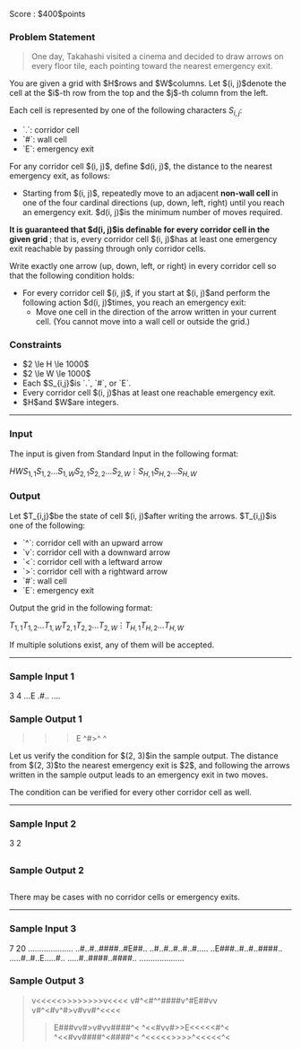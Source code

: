 
<div>

<span>

<span>

<p>
Score : $400$points
</p>

<div>

<section>

### **Problem Statement**

<blockquote>

<p>
One day, Takahashi visited a cinema and decided to draw arrows on every floor tile, each pointing toward the nearest emergency exit.
</p>

</blockquote>

<p>
You are given a grid with $H$rows and $W$columns. Let $(i, j)$denote the cell at the $i$-th row from the top and the $j$-th column from the left.

Each cell is represented by one of the following characters $S_{i,j}$:
</p>

<ul>

<li>
`.`: corridor cell
</li>

<li>
`#`: wall cell
</li>

<li>
`E`: emergency exit
</li>

</ul>

<p>
For any corridor cell $(i, j)$, define $d(i, j)$, the distance to the nearest emergency exit, as follows:
</p>

<ul>

<li>
Starting from $(i, j)$, repeatedly move to an adjacent 
<strong>
non-wall cell
</strong>
in one of the four cardinal directions (up, down, left, right) until you reach an emergency exit. $d(i, j)$is the minimum number of moves required.
</li>

</ul>

<p>

<strong>
It is guaranteed that $d(i, j)$is definable for every corridor cell in the given grid
</strong>
; that is, every corridor cell $(i, j)$has at least one emergency exit reachable by passing through only corridor cells.
</p>

<p>
Write exactly one arrow (up, down, left, or right) in every corridor cell so that the following condition holds:
</p>

<ul>

<li>
For every corridor cell $(i, j)$, if you start at $(i, j)$and perform the following action $d(i, j)$times, you reach an emergency exit:
<ul>

<li>
Move one cell in the direction of the arrow written in your current cell. (You cannot move into a wall cell or outside the grid.)
</li>

</ul>

</li>

</ul>

</section>

</div>

<div>

<section>

### **Constraints**

<ul>

<li>
$2 \le H \le 1000$
</li>

<li>
$2 \le W \le 1000$
</li>

<li>
Each $S_{i,j}$is `.`, `#`, or `E`.
</li>

<li>
Every corridor cell $(i, j)$has at least one reachable emergency exit.
</li>

<li>
$H$and $W$are integers.
</li>

</ul>

</section>

</div>

---

<div>

<div>

<section>

### **Input**

<p>
The input is given from Standard Input in the following format:
</p>

<div>

$H$$W$$S_{1,1}S_{1,2}\dots S_{1,W}$$S_{2,1}S_{2,2}\dots S_{2,W}$$\vdots$$S_{H,1}S_{H,2}\dots S_{H,W}$
</div>

</section>

</div>

<div>

<section>

### **Output**

<p>
Let $T_{i,j}$be the state of cell $(i, j)$after writing the arrows.
$T_{i,j}$is one of the following:
</p>

<ul>

<li>
`^`: corridor cell with an upward arrow
</li>

<li>
`v`: corridor cell with a downward arrow
</li>

<li>
`<`: corridor cell with a leftward arrow
</li>

<li>
`>`: corridor cell with a rightward arrow
</li>

<li>
`#`: wall cell
</li>

<li>
`E`: emergency exit
</li>

</ul>

<p>
Output the grid in the following format:
</p>

<div>

$T_{1,1}T_{1,2}\dots T_{1,W}$$T_{2,1}T_{2,2}\dots T_{2,W}$$\vdots$$T_{H,1}T_{H,2}\dots T_{H,W}$
</div>

<p>
If multiple solutions exist, any of them will be accepted.
</p>

</section>

</div>

</div>

---

<div>

<section>

### **Sample Input 1**

<div>

3 4
...E
.#..
....

</div>

</section>

</div>

<div>

<section>

### **Sample Output 1**

<div>

>>>E
^#>^
>>>^

</div>

<p>
Let us verify the condition for $(2, 3)$in the sample output. The distance from $(2, 3)$to the nearest emergency exit is $2$, and following the arrows written in the sample output leads to an emergency exit in two moves.

The condition can be verified for every other corridor cell as well.
</p>

</section>

</div>

---

<div>

<section>

### **Sample Input 2**

<div>

3 2
##
##
##

</div>

</section>

</div>

<div>

<section>

### **Sample Output 2**

<div>

##
##
##

</div>

<p>
There may be cases with no corridor cells or emergency exits.
</p>

</section>

</div>

---

<div>

<section>

### **Sample Input 3**

<div>

7 20
....................
..#..#..####..#E##..
..#..#..#..#..#.....
..E###..#..#..####..
.....#..#..E.....#..
.....#..####..####..
....................

</div>

</section>

</div>

<div>

<section>

### **Sample Output 3**

<div>

>v<<<<<>>>>>>>>v<<<<
>v#^<#^^####v^#E##vv
>v#^<#v^#>v#vv#^<<<<
>>E###vv#>v#vv####^<
>>^<<#vv#>>E<<<<<#^<
>>^<<#vv####^<####^<
>>^<<<<<>>>>^<<<<<^<

</div>

</section>

</div>

</span>

</span>

</div>
